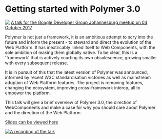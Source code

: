 # Getting started with Polymer 3.0

<img align="left" src="https://secure.meetupstatic.com/photos/event/6/c/f/8/global_456867896.jpeg">

[A talk for the Google Developer Group Johannesburg meetup on 04 October 2017](https://www.meetup.com/GDGJohannesburg/events/242865630/)

Polymer is not just a framework, it is an ambitious attempt to scry into the future and inform the present - to steward and direct the evolution of the Web Platform. It has inextricably linked itself to Web Components, with the sole ambition of making them globally native. To be clear, this is a 'framework' that is actively courting its own obsolescence, growing smaller with every subsequent release.

It is in pursuit of this that the latest version of Polymer was announced, informed by recent W3C standardisation victories as well as mainstream adoption of Web Platform features. The project is removing features, changing the ecosystem, improving cross-framework interop, all to empower the platform.

This talk will give a brief overview of Polymer 3.0, the direction of WebComponents and make a case for why you should care about Polymer and the direction of the Web Platform.

[Slides can be viewed here](mikegeyser.github.io/getting-started-with-polymer/)

[![A recording of the talk](https://img.youtube.com/vi/VID/0.jpg)](https://www.youtube.com/watch?v=aU6y16StdGA)
